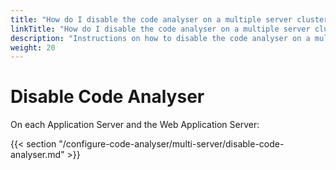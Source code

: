 ```yaml
---
title: "How do I disable the code analyser on a multiple server cluster?"
linkTitle: "How do I disable the code analyser on a multiple server cluster?"
description: "Instructions on how to disable the code analyser on a multiple server cluster."
weight: 20
---
```


# Disable Code Analyser

On each Application Server and the Web Application Server:

{{< section "/configure-code-analyser/multi-server/disable-code-analyser.md" >}}
